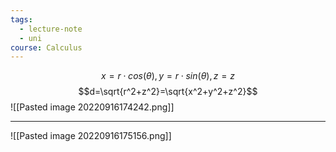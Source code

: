 ```yaml
---
tags:
  - lecture-note
  - uni
course: Calculus
---
```




$$x=r\cdot cos(\theta), y=r\cdot sin(\theta), z=z$$
$$d=\sqrt{r^2+z^2}=\sqrt{x^2+y^2+z^2}$$
![[Pasted image 20220916174242.png]]

***
![[Pasted image 20220916175156.png]]

